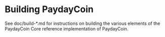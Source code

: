 Building PaydayCoin
================

See doc/build-*.md for instructions on building the various
elements of the PaydayCoin Core reference implementation of PaydayCoin.
